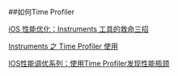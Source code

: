 ##如何Time Profiler

[iOS 性能优化：Instruments 工具的救命三招](https://blog.leancloud.cn/2835/) 

[Instruments 之 Time Profiler 使用](http://www.jianshu.com/p/96100439d2ff) 

[IOS性能调优系列：使用Time Profiler发现性能瓶颈](http://www.cnblogs.com/ym123/p/4324335.html) 